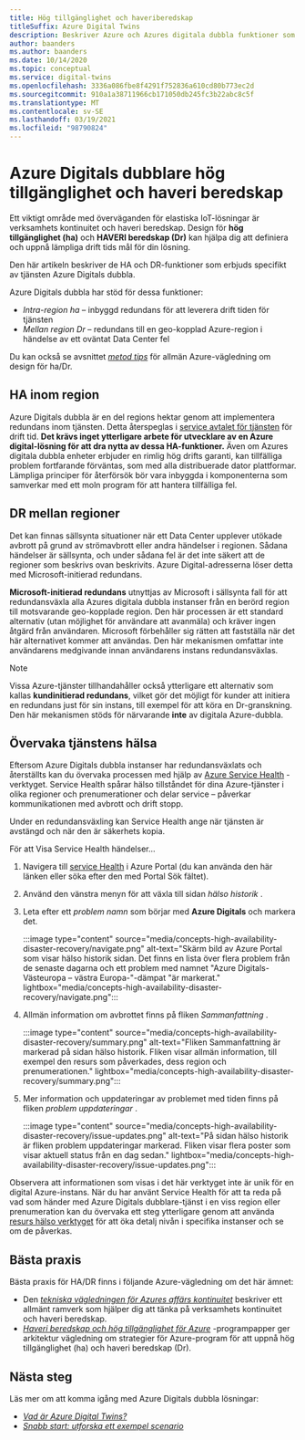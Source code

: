 ```yaml
---
title: Hög tillgänglighet och haveriberedskap
titleSuffix: Azure Digital Twins
description: Beskriver Azure och Azures digitala dubbla funktioner som hjälper dig att skapa hög tillgängliga Azure IoT-lösningar med haveri beredskap.
author: baanders
ms.author: baanders
ms.date: 10/14/2020
ms.topic: conceptual
ms.service: digital-twins
ms.openlocfilehash: 3336a086fbe8f4291f752836a610cd80b773ec2d
ms.sourcegitcommit: 910a1a38711966cb171050db245fc3b22abc8c5f
ms.translationtype: MT
ms.contentlocale: sv-SE
ms.lasthandoff: 03/19/2021
ms.locfileid: "98790824"
---
```

# <a name="azure-digital-twins-high-availability-and-disaster-recovery"></a>Azure Digitals dubblare hög tillgänglighet och haveri beredskap

Ett viktigt område med överväganden för elastiska IoT-lösningar är verksamhets kontinuitet och haveri beredskap. Design för **hög tillgänglighet (ha)** och **HAVERI beredskap (Dr)** kan hjälpa dig att definiera och uppnå lämpliga drift tids mål för din lösning.

Den här artikeln beskriver de HA och DR-funktioner som erbjuds specifikt av tjänsten Azure Digitals dubbla.

Azure Digitals dubbla har stöd för dessa funktioner:
* *Intra-region ha* – inbyggd redundans för att leverera drift tiden för tjänsten
* *Mellan region Dr* – redundans till en geo-kopplad Azure-region i händelse av ett oväntat Data Center fel

Du kan också se avsnittet [*metod tips*](#best-practices) för allmän Azure-vägledning om design för ha/Dr.

## <a name="intra-region-ha"></a>HA inom region
 
Azure Digitals dubbla är en del regions hektar genom att implementera redundans inom tjänsten. Detta återspeglas i [service avtalet för tjänsten](https://azure.microsoft.com/support/legal/sla/digital-twins) för drift tid. **Det krävs inget ytterligare arbete för utvecklare av en Azure digital-lösning för att dra nytta av dessa HA-funktioner.** Även om Azures digitala dubbla enheter erbjuder en rimlig hög drifts garanti, kan tillfälliga problem fortfarande förväntas, som med alla distribuerade dator plattformar. Lämpliga principer för återförsök bör vara inbyggda i komponenterna som samverkar med ett moln program för att hantera tillfälliga fel.

## <a name="cross-region-dr"></a>DR mellan regioner

Det kan finnas sällsynta situationer när ett Data Center upplever utökade avbrott på grund av strömavbrott eller andra händelser i regionen. Sådana händelser är sällsynta, och under sådana fel är det inte säkert att de regioner som beskrivs ovan beskrivits. Azure Digital-adresserna löser detta med Microsoft-initierad redundans.

**Microsoft-initierad redundans** utnyttjas av Microsoft i sällsynta fall för att redundansväxla alla Azures digitala dubbla instanser från en berörd region till motsvarande geo-kopplade region. Den här processen är ett standard alternativ (utan möjlighet för användare att avanmäla) och kräver ingen åtgärd från användaren. Microsoft förbehåller sig rätten att fastställa när det här alternativet kommer att användas. Den här mekanismen omfattar inte användarens medgivande innan användarens instans redundansväxlas.

>[!NOTE]
> Vissa Azure-tjänster tillhandahåller också ytterligare ett alternativ som kallas **kundinitierad redundans**, vilket gör det möjligt för kunder att initiera en redundans just för sin instans, till exempel för att köra en Dr-granskning. Den här mekanismen stöds för närvarande **inte** av digitala Azure-dubbla. 

## <a name="monitor-service-health"></a>Övervaka tjänstens hälsa

Eftersom Azure Digitals dubbla instanser har redundansväxlats och återställts kan du övervaka processen med hjälp av [Azure Service Health](../service-health/service-health-overview.md) -verktyget. Service Health spårar hälso tillståndet för dina Azure-tjänster i olika regioner och prenumerationer och delar service – påverkar kommunikationen med avbrott och drift stopp.

Under en redundansväxling kan Service Health ange när tjänsten är avstängd och när den är säkerhets kopia.

För att Visa Service Health händelser...
1. Navigera till [service Health](https://portal.azure.com/?feature.customportal=false#blade/Microsoft_Azure_Health/AzureHealthBrowseBlade/serviceIssues) i Azure Portal (du kan använda den här länken eller söka efter den med Portal Sök fältet).
1. Använd den vänstra menyn för att växla till sidan *hälso historik* .
1. Leta efter ett *problem namn* som börjar med **Azure Digitals** och markera det.

    :::image type="content" source="media/concepts-high-availability-disaster-recovery/navigate.png" alt-text="Skärm bild av Azure Portal som visar hälso historik sidan. Det finns en lista över flera problem från de senaste dagarna och ett problem med namnet &quot;Azure Digitals-Västeuropa – västra Europa-&quot;-dämpat &quot;är markerat." lightbox="media/concepts-high-availability-disaster-recovery/navigate.png":::

1. Allmän information om avbrottet finns på fliken *Sammanfattning* .

    :::image type="content" source="media/concepts-high-availability-disaster-recovery/summary.png" alt-text="Fliken Sammanfattning är markerad på sidan hälso historik. Fliken visar allmän information, till exempel den resurs som påverkades, dess region och prenumerationen." lightbox="media/concepts-high-availability-disaster-recovery/summary.png":::
1. Mer information och uppdateringar av problemet med tiden finns på fliken *problem uppdateringar* .

    :::image type="content" source="media/concepts-high-availability-disaster-recovery/issue-updates.png" alt-text="På sidan hälso historik är fliken problem uppdateringar markerad. Fliken visar flera poster som visar aktuell status från en dag sedan." lightbox="media/concepts-high-availability-disaster-recovery/issue-updates.png":::


Observera att informationen som visas i det här verktyget inte är unik för en digital Azure-instans. När du har använt Service Health för att ta reda på vad som händer med Azure Digitals dubblare-tjänst i en viss region eller prenumeration kan du övervaka ett steg ytterligare genom att använda [resurs hälso verktyget](troubleshoot-resource-health.md) för att öka detalj nivån i specifika instanser och se om de påverkas.

## <a name="best-practices"></a>Bästa praxis

Bästa praxis för HA/DR finns i följande Azure-vägledning om det här ämnet: 
* Den [*tekniska vägledningen för Azures affärs kontinuitet*](/azure/architecture/framework/resiliency/overview) beskriver ett allmänt ramverk som hjälper dig att tänka på verksamhets kontinuitet och haveri beredskap. 
* [*Haveri beredskap och hög tillgänglighet för Azure*](/azure/architecture/framework/resiliency/backup-and-recovery) -programpapper ger arkitektur vägledning om strategier för Azure-program för att uppnå hög tillgänglighet (ha) och haveri beredskap (Dr).

## <a name="next-steps"></a>Nästa steg 

Läs mer om att komma igång med Azure Digitals dubbla lösningar:
 
* [*Vad är Azure Digital Twins?*](overview.md)
* [*Snabb start: utforska ett exempel scenario*](quickstart-adt-explorer.md)